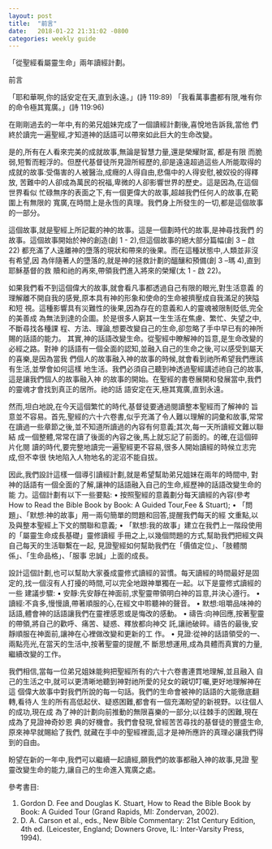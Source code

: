 ```yaml
---
layout: post
title:  "前言"
date:   2018-01-22 21:31:02 -0800
categories: weekly guide
---
```


「從聖經看屬靈生命」兩年讀經計劃。 

前言

「耶和華啊,你的話安定在天,直到永遠。」(詩 119:89)
「我看萬事盡都有限,唯有你的命令極其寬廣。」(詩 119:96)

在剛剛過去的一年中,有的弟兄姐妹完成了一個讀經計劃後,喜悅地告訴我,當他
們終於讀完一遍聖經,才知道神的話語可以帶來如此巨大的生命改變。

是的,所有在人看來完美的成就故事,無論是智慧力量,還是榮耀財富, 都是有限
而脆弱,短暫而輕浮的。但歷代基督徒所見證所經歷的,卻是遠遠超過這些人所能取得的
成就的故事:受傷害的人被醫治,成癮的人得自由,悲傷中的人得安慰,被奴役的得釋放,
苦難中的人卻成為萬民的祝福,卑微的人卻影響世界的歷史。這是因為,在這個世界看似
忙碌無序的表面之下,有一個更偉大的故事,超越我們任何人的故事,在範圍上有無限的
寬廣,在時間上是永恆的真理。我們身上所發生的一切,都是這個故事的一部分。

這個故事,就是聖經上所記載的神的故事。這是一個劃時代的故事,是神尋找我們
的故事。這個故事開始於神的創造(創 1 - 2),但這個故事的絕大部分篇幅(創 3 – 啟 22)
都充滿了人遠離神的墮落的現狀和帶來的後果。而在這種狀態中,人類並非沒有希望,因
為伴隨著人的墮落的,就是神的拯救計劃的醞釀和預備(創 3 –瑪 4),直到耶穌基督的救
贖和祂的再來,帶領我們進入將來的榮耀(太 1 - 啟 22)。

如果我們看不到這個偉大的故事,就會看凡事都透過自己有限的眼光,對生活意義
的理解離不開自我的感覺,原本具有神的形象和使命的生命被擠壓成自我滿足的狹隘和短
視。這種影響具有災難性的後果,因為存在的意義和人的靈魂被限制貶低,完全的美善成
為無法到達的企圖。於是很多人窮其一生生活在焦慮、繁忙、失望之中,不斷尋找各種課
程、方法、理論,想要改變自己的生命,卻忽略了手中早已有的神所賜的話語的能力。
其實,神的話語改變生命。從聖經中瞭解神的旨意,是生命改變的必經之路。對神
的話語有一個全面的認知,並融入自己的生命之後,可以感受到屬天的喜樂,是因為當我
們個人的故事融入神的故事的時候,就會看到祂所希望我們應該有生活,並學會如何這樣
地生活。我們必須自己聽到神透過聖經講述祂自己的故事,這是讓我們個人的故事融入神
的故事的開始。在聖經的書卷展開和發展當中,我們的靈魂才會找到真正的居所。祂的話
語安定在天,極其寬廣,直到永遠。

然而,坦白地說,在今天這個繁忙的時代,基督徒要通過閱讀整本聖經而了解神的
旨意並不容易。首先,聖經的六十六卷書,似乎充滿了令人難以理解的詞彙和故事,常常
在讀過一些章節之後,並不知道所讀過的內容有何意義;其次,每一天所讀經文難以聯結
成一個整體,常常在讀了後面的內容之後,馬上就忘記了前面的。的確,在這個碎片化閱
讀的時代,要完整地讀完一遍聖經更不容易,很多人開始讀經的時候立志完成,但不幸很
快地陷入人物地名的泥沼不能自拔。

因此,我們設計這樣一個導引讀經計劃,就是希望幫助弟兄姐妹在兩年的時間中,
對神的話語有一個全面的了解,讓神的話語融入自己的生命,經歷神的話語改變生命的能
力。這個計劃有以下一些要點:
• 按照聖經的意義劃分每天讀經的內容(參考 How to Read the Bible Book by Book:
A Guided Tour,Fee & Stuart);
• 「問題」、「默想:神的故事」用一兩句簡單的問題和回答,提醒我們每天的經
文重點,以及與整本聖經上下文的關聯和意義;
• 「默想:我的故事」建立在我們上一階段使用的「屬靈生命成長基礎」靈修讀經
手冊之上,以幾個問題的方式,幫助我們把經文與自己每天的生活聯繫在一起,
見證聖經如何幫助我們在「價值定位」、「肢體關係」、「生命品格」、「服事
忠誠」上面的成長。

設計這個計劃,也可以幫助大家養成靈修式讀經的習慣。每天讀經的時間最好是固
定的,找一個沒有人打擾的時間,可以完全地跟神單獨在一起。以下是靈修式讀經的一些
建議步驟:
• 安靜:先安靜在神面前,求聖靈帶領明白神的旨意,并決心遵行。
• 讀經:不貪多,慢慢讀,帶著順服的心,在經文中聆聽神的聲音。
• 默想:咀嚼品味神的話語,體會神的話語讓我們在靈裡感恩或是悔改的感動。
• 禱告:向神回應,按著聖靈的帶領,將自己的歡呼、痛苦、疑惑、釋放都向神交
託,讓祂破碎。禱告的最後,安靜順服在神面前,讓神在心裡做改變和更新的工
作。
• 見證:從神的話語領受的一、兩點亮光,在當天的生活中,按著聖靈的提醒,不
斷思想運用,成為具體而真實的力量,繼續改變的工作。

我們相信,當每一位弟兄姐妹能夠把聖經所有的六十六卷書連貫地理解,並且融入
自己的生活之中,就可以更清晰地聽到神對祂所愛的兒女的親切叮囑,更好地理解神在這
個偉大故事中對我們所說的每一句話。我們的生命會被神的話語的大能徹底翻轉,看待人
生的所有高低起伏、疑惑困難,都會有一個充滿盼望的新視野。以往個人的成功,現在成
為了神的計劃向前推動的無限喜樂的一部分;以往棘手的困難,現在成為了見證神奇妙恩
典的好機會。我們會發現,曾經苦苦尋找的基督徒的豐盛生命,原來神早就賜給了我們,
就藏在手中的聖經裡面,這才是神所應許的真理必讓我們得到的自由。

盼望在新的一年中,我們可以繼續一起讀經,願我們的故事都融入神的故事,見證
聖靈改變生命的能力,讓自己的生命進入寬廣之處。

參考書目:
1. Gordon D. Fee and Douglas K. Stuart, How to Read the Bible Book by Book: A Guided Tour
(Grand Rapids, MI: Zondervan, 2002).
2. D. A. Carson et al., eds., New Bible Commentary: 21st Century Edition, 4th ed. (Leicester,
England; Downers Grove, IL: Inter-Varsity Press, 1994).
